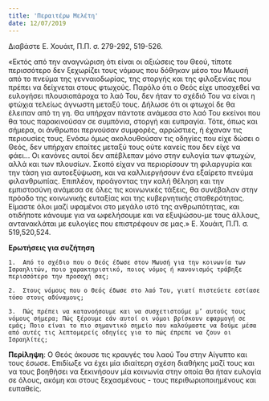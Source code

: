 ```yaml
---
title: 'Περαιτέρω Μελέτη'
date: 12/07/2019
---
```


Διαβάστε Ε. Χουάιτ, Π.Π. σ. 279-292, 519-526.

«Εκτός από την αναγνώριση ότι είναι οι αξιώσεις του Θεού, τίποτε περισσότερο δεν ξεχωρίζει τους νόμους που δόθηκαν μέσο του Μωυσή από το πνεύμα της γενναιοδωρίας, της στοργής και της φιλοξενίας που πρέπει να δείχνεται στους φτωχούς. Παρόλο ότι ο Θεός είχε υποσχεθεί να ευλογήσει πλουσιοπάροχα το λαό Του, δεν ήταν το σχέδιό Του να είναι η φτώχια τελείως άγνωστη μεταξύ τους. Δήλωσε ότι οι φτωχοί δε θα έλειπαν από τη γη. Θα υπήρχαν πάντοτε ανάμεσα στο λαό Του εκείνοι που θα τους παρακινούσαν σε συμπόνια, στοργή και ευπραγία. Τότε, όπως και σήμερα, οι άνθρωποι περνούσαν συμφορές, αρρώστιες, ή έχαναν τις περιουσίες τους. Ενόσω όμως ακολουθούσαν τις οδηγίες που είχε δώσει ο Θεός, δεν υπήρχαν επαίτες μεταξύ τους ούτε κανείς που δεν είχε να φάει… Οι κανόνες αυτοί δεν απέβλεπαν μόνο στην ευλογία των φτωχών, αλλά και των πλουσίων. Σκοπό είχαν να περιορίσουν τη φιλαργυρία και την τάση για αυτοεξύψωση, και να καλλιεργήσουν ένα εξαίρετο πνεύμα φιλανθρωπίας. Επιπλέον, προάγοντας την καλή θέληση και την εμπιστοσύνη ανάμεσα σε όλες τις κοινωνικές τάξεις, θα συνέβαλαν στην πρόοδο της κοινωνικής ευταξίας και της κυβερνητικής σταθερότητας. Είμαστε όλοι μαζί υφαμένοι στο μεγάλο ιστό της ανθρωπότητας, και οτιδήποτε κάνουμε για να ωφελήσουμε και να εξυψώσου-με τους άλλους, αντανακλάται με ευλογίες που επιστρέφουν σε μας.» Ε. Χουάιτ, Π.Π. σ. 519,520,524.

**Ερωτήσεις για συζήτηση**

`1.	 Από το σχέδιο που ο Θεός έδωσε στον Μωυσή για την κοινωνία των Ισραηλιτών, ποιο χαρακτηριστικό, ποιος νόμος ή κανονισμός τράβηξε περισσότερο την προσοχή σας;`

`2.	 Στους νόμους που ο Θεός έδωσε στο λαό Του, γιατί πιστεύετε εστίασε τόσο στους αδύναμους;`

`3.	 Πώς πρέπει να κατανοήσουμε και να συσχετιστούμε μ’ αυτούς τους νόμους σήμερα; Πώς ξέρουμε εάν αυτοί οι νόμοι βρίσκουν εφαρμογή σε εμάς; Ποιο είναι το πιο σημαντικό σημείο που καλούμαστε να δούμε μέσα από αυτές τις λεπτομερείς οδηγίες για το πώς έπρεπε να ζουν οι Ισραηλίτες;`

**Περίληψη**: Ο Θεός άκουσε τις κραυγές του λαού Του στην Αίγυπτο και τους έσωσε. Επιδίωξε να έχει μία ιδιαίτερη σχέση διαθήκης μαζί τους και να τους βοηθήσει να ξεκινήσουν μία κοινωνία στην οποία θα ήταν ευλογία σε όλους, ακόμη και στους ξεχασμένους - τους περιθωριοποιημένους και ευπαθείς.